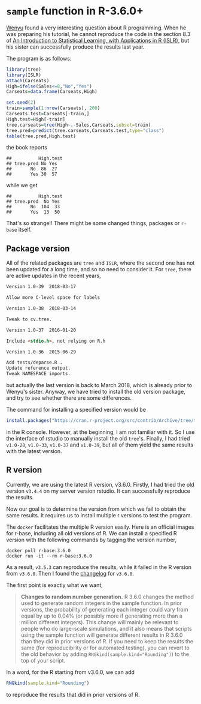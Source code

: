 # `sample` function in R-3.6.0+

[Wenyu](https://sites.google.com/view/wenyuz/) found a very interesting question about R programming. When he was preparing his tutorial, he cannot reproduce the code in the section 8.3 of [An Introduction to Statistical Learning, with Applications in R (ISLR)](https://szcf-weiya.github.io/ISLRnotes/ISLR%20Sixth%20Printing.pdf), but his sister can successfully produce the results last year. 

The program is as follows:

```r
library(tree)
library(ISLR)
attach(Carseats)
High=ifelse(Sales<=8,"No","Yes")
Carseats=data.frame(Carseats,High)

set.seed(2)
train=sample(1:nrow(Carseats), 200)
Carseats.test=Carseats[-train,]
High.test=High[-train]
tree.carseats=tree(High~.-Sales,Carseats,subset=train)
tree.pred=predict(tree.carseats,Carseats.test,type="class")
table(tree.pred,High.test)
```

the book reports

```
##          High.test
## tree.pred No Yes
##       No  86  27
##       Yes 30  57
```

while we get

```
##          High.test
## tree.pred  No Yes
##       No  104  33
##       Yes  13  50
```

That's so strange!! There might be some changed things, packages or `r-base` itself.

## Package version

All of the related packages are `tree` and `ISLR`, where the second one has not been updated for a long time, and so no need to consider it. For `tree`, there are active updates in the recent years,

```md
Version 1.0-39  2018-03-17

Allow more C-level space for labels

Version 1.0-38  2018-03-14

Tweak to cv.tree.

Version 1.0-37  2016-01-20

Include <stdio.h>, not relying on R.h

Version 1.0-36  2015-06-29

Add tests/deparse.R .
Update reference output.
Tweak NAMESPACE imports.
```

but actually the last version is back to March 2018, which is already prior to Wenyu's sister. Anyway, we have tried to install the old version package, and try to see whether there are some differences.

The command for installing a specified version would be

```r
install.packages("https://cran.r-project.org/src/contrib/Archive/tree/tree_1.0-39.tar.gz", repos = NULL, type = "source")
```

in the R console. However, at the beginning, I am not familiar with it. So I use the interface of rstudio to manually install the old `tree`'s. Finally, I had tried `v1.0-28`, `v1.0-33`, `v1.0-37` and `v1.0-39`, but all of them yield the same results with the latest version.

## R version

Currently, we are using the latest R version, v3.6.0. Firstly, I had tried the old version `v3.4.4` on my server version rstudio. It can successfully reproduce the results.

Now our goal is to determine the version from which we fail to obtain the same results. It requires us to install multiple r versions to test the program.

The `docker` facilitates the multiple R version easily. Here is an official images for r-base, including all old versions of R. We can install a specified R version with the following commands by tagging the version number, 

```
docker pull r-base:3.6.0
docker run -it --rm r-base:3.6.0
```

As a result, `v3.5.3` can reproduce the results, while it failed in the R version from `v3.6.0`. Then I found the [changelog](https://blog.revolutionanalytics.com/2019/05/whats-new-in-r-360.html) for `v3.6.0`.

The first point is exactly what we want,


> **Changes to random number generation.** R 3.6.0 changes the method used to generate random integers in the sample function. In prior versions, the probability of generating each integer could vary from equal by up to 0.04% (or possibly more if generating more than a million different integers). This change will mainly be relevant to people who do large-scale simulations, and it also means that scripts using the sample function will generate different results in R 3.6.0 than they did in prior versions of R. If you need to keep the results the same (for reproducibility or for automated testing), you can revert to the old behavior by adding `RNGkind(sample.kind="Rounding")`) to the top of your script.

In a word, for the R starting from v3.6.0, we can add

```r
RNGkind(sample.kind="Rounding")
```

to reproduce the results that did in prior versions of R.

